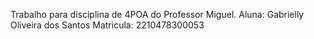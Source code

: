 Trabalho para disciplina de 4POA do Professor Miguel.
Aluna: Gabrielly Oliveira dos Santos
Matricula: 2210478300053